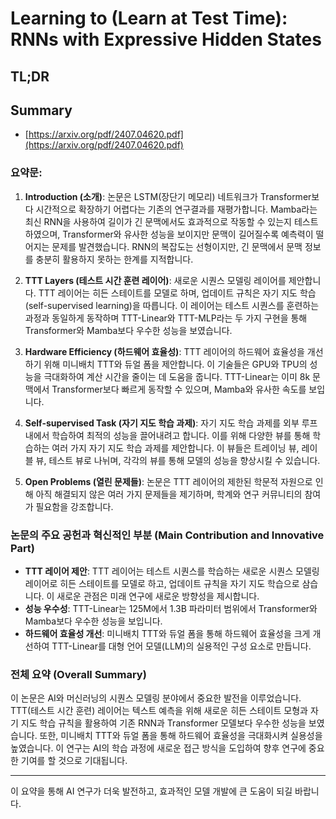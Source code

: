 # Learning to (Learn at Test Time): RNNs with Expressive Hidden States
## TL;DR
## Summary
- [https://arxiv.org/pdf/2407.04620.pdf](https://arxiv.org/pdf/2407.04620.pdf)

### 요약문:

1. **Introduction (소개)**:
   논문은 LSTM(장단기 메모리) 네트워크가 Transformer보다 시간적으로 확장하기 어렵다는 기존의 연구결과를 재평가합니다. Mamba라는 최신 RNN을 사용하여 길이가 긴 문맥에서도 효과적으로 작동할 수 있는지 테스트하였으며, Transformer와 유사한 성능을 보이지만 문맥이 길어질수록 예측력이 떨어지는 문제를 발견했습니다. RNN의 복잡도는 선형이지만, 긴 문맥에서 문맥 정보를 충분히 활용하지 못하는 한계를 지적합니다.

2. **TTT Layers (테스트 시간 훈련 레이어)**:
   새로운 시퀀스 모델링 레이어를 제안합니다. TTT 레이어는 히든 스테이트를 모델로 하며, 업데이트 규칙은 자기 지도 학습(self-supervised learning)을 따릅니다. 이 레이어는 테스트 시퀀스를 훈련하는 과정과 동일하게 동작하며 TTT-Linear와 TTT-MLP라는 두 가지 구현을 통해 Transformer와 Mamba보다 우수한 성능을 보였습니다.

3. **Hardware Efficiency (하드웨어 효율성)**:
   TTT 레이어의 하드웨어 효율성을 개선하기 위해 미니배치 TTT와 듀얼 폼을 제안합니다. 이 기술들은 GPU와 TPU의 성능을 극대화하여 계산 시간을 줄이는 데 도움을 줍니다. TTT-Linear는 이미 8k 문맥에서 Transformer보다 빠르게 동작할 수 있으며, Mamba와 유사한 속도를 보입니다.

4. **Self-supervised Task (자기 지도 학습 과제)**:
   자기 지도 학습 과제를 외부 루프 내에서 학습하여 최적의 성능을 끌어내려고 합니다. 이를 위해 다양한 뷰를 통해 학습하는 여러 가지 자기 지도 학습 과제를 제안합니다. 이 뷰들은 트레이닝 뷰, 레이블 뷰, 테스트 뷰로 나뉘며, 각각의 뷰를 통해 모델의 성능을 향상시킬 수 있습니다.

5. **Open Problems (열린 문제들)**:
   논문은 TTT 레이어의 제한된 학문적 자원으로 인해 아직 해결되지 않은 여러 가지 문제들을 제기하며, 학계와 연구 커뮤니티의 참여가 필요함을 강조합니다.

### 논문의 주요 공헌과 혁신적인 부분 (Main Contribution and Innovative Part)
- **TTT 레이어 제안**: TTT 레이어는 테스트 시퀀스를 학습하는 새로운 시퀀스 모델링 레이어로 히든 스테이트를 모델로 하고, 업데이트 규칙을 자기 지도 학습으로 삼습니다. 이 새로운 관점은 미래 연구에 새로운 방향성을 제시합니다.
- **성능 우수성**: TTT-Linear는 125M에서 1.3B 파라미터 범위에서 Transformer와 Mamba보다 우수한 성능을 보입니다.
- **하드웨어 효율성 개선**: 미니배치 TTT와 듀얼 폼을 통해 하드웨어 효율성을 크게 개선하여 TTT-Linear를 대형 언어 모델(LLM)의 실용적인 구성 요소로 만듭니다.

### 전체 요약 (Overall Summary)
이 논문은 AI와 머신러닝의 시퀀스 모델링 분야에서 중요한 발전을 이루었습니다. TTT(테스트 시간 훈련) 레이어는 텍스트 예측을 위해 새로운 히든 스테이트 모형과 자기 지도 학습 규칙을 활용하여 기존 RNN과 Transformer 모델보다 우수한 성능을 보였습니다. 또한, 미니배치 TTT와 듀얼 폼을 통해 하드웨어 효율성을 극대화시켜 실용성을 높였습니다. 이 연구는 AI의 학습 과정에 새로운 접근 방식을 도입하여 향후 연구에 중요한 기여를 할 것으로 기대됩니다.

---

이 요약을 통해 AI 연구가 더욱 발전하고, 효과적인 모델 개발에 큰 도움이 되길 바랍니다.